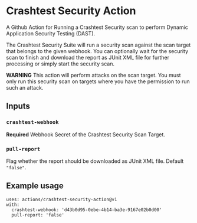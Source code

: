 # Crashtest Security Action

A Github Action for Running a Crashtest Security scan to perform Dynamic Application Security Testing (DAST).

The Crashtest Security Suite will run a security scan against the scan target that belongs to the given webhook. You can optionally wait for the security scan to finish and download the report as JUnit XML file for further processing or simply start the security scan.

**WARNING** This action will perform attacks on the scan target. You must only run this security scan on targets where you have the permission to run such an attack.

## Inputs

### `crashtest-webhook`

**Required** Webhook Secret of the Crashtest Security Scan Target.

### `pull-report`

Flag whether the report should be downloaded as JUnit XML file. Default `"false"`.

## Example usage

```
uses: actions/crashtest-security-action@v1
with:
  crashtest-webhook: 'd43b0d95-0ebe-4b14-ba3e-9167e02b0d00'
  pull-report: 'false'
```